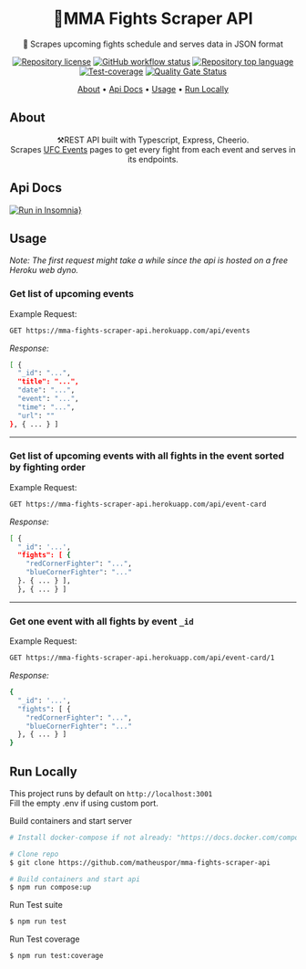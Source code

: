 <h1 align="center">
  🥊MMA Fights Scraper API
</h1>
<p align="center">🤼‍ Scrapes upcoming fights schedule and serves data in JSON format </p>

<div align="center">
  
  <a href="">![Repository license](https://img.shields.io/github/license/matheuspor/mma-fights-scraper-api)</a>
  <a href="">![GitHub workflow status](https://img.shields.io/github/checks-status/matheuspor/mmafightsscraperapi/main)</a>
  <a href="">![Repository top language](https://img.shields.io/github/languages/top/matheuspor/mma-fights-scraper-api)</a>
  <a href="">![Test-coverage](https://img.shields.io/codecov/c/github/matheuspor/mmafightsscraperapi?style=plastic)</a>
  <a href="">[![Quality Gate Status](https://sonarcloud.io/api/project_badges/measure?project=matheuspor_mma-fights-web-scraper&metric=alert_status)](https://sonarcloud.io/summary/new_code?id=matheuspor_mma-fights-web-scraper)</a>
  
</div>

  <p align="center">
    <a href="#about">About</a> •
    <a href="#api-docs">Api Docs</a> •
    <a href="#usage">Usage</a> • 
    <a href="#run-locally">Run Locally</a> 
  </p>
  
## About 

  <p align="center">   
  ⚒️REST API built with Typescript, Express, Cheerio. <br>
  Scrapes <a href="https://www.ufc.com/events">UFC Events</a> pages to get every fight from each event and serves in its endpoints.
  </p>

## Api Docs

[![Run in Insomnia}](https://insomnia.rest/images/run.svg)](https://insomnia.rest/run/?label=mma-fights-scraper-api&uri=https%3A%2F%2Fraw.githubusercontent.com%2Fmatheuspor%2Fmma-fights-scraper-api%2Fmain%2F.insomnia%2Fexport.json)

## Usage

<em> Note: The first request might take a while since the api is hosted on a free Heroku web dyno. </em>

<h3> Get list of upcoming events </h3>

  <p> Example Request: <p>
  
  ```bash
  GET https://mma-fights-scraper-api.herokuapp.com/api/events
  ```  
  <p> <em> Response: </em> </p>

```bash
[ {
  "_id": "...",
  "title": "...",
  "date": "...",
  "event": "...",
  "time": "...",
  "url": ""
}, { ... } ]
```
---

  <h3> Get list of upcoming events with all fights in the event sorted by fighting order </h3>
  
  <p> Example Request: <p>
  
  ```bash
  GET https://mma-fights-scraper-api.herokuapp.com/api/event-card
  ``` 
  
  <p> <em> Response: </em> </p>

```bash
[ {
  "_id": '...',
  "fights": [ {
    "redCornerFighter": "...",
    "blueCornerFighter": "..."
  }. { ... } ], 
  }, { ... } ]
```

---

  ### Get one event with all fights by event `_id`
  
  <p> Example Request: <p>
  
  ```bash
  GET https://mma-fights-scraper-api.herokuapp.com/api/event-card/1
  ``` 
  
  <p> <em> Response: </em> </p>

```bash
{
  "_id": '...',
  "fights": [ {
    "redCornerFighter": "...",
    "blueCornerFighter": "..."
  }, { ... } ]
}
```

## Run Locally

This project runs by default on `http://localhost:3001`<br>
Fill the empty .env if using custom port.

Build containers and start server
```bash
# Install docker-compose if not already: "https://docs.docker.com/compose/install/"

# Clone repo
$ git clone https://github.com/matheuspor/mma-fights-scraper-api

# Build containers and start api
$ npm run compose:up
```

Run Test suite
```bash
$ npm run test
```

Run Test coverage
```bash
$ npm run test:coverage
```
